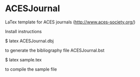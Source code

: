 # ACESJournal
LaTex template for ACES journals (http://www.aces-society.org/)

Install instructions

$ latex ACESJournal.dbj

to generate the bibliography file ACESJournal.bst

$ latex sample.tex

to compile the sample file
